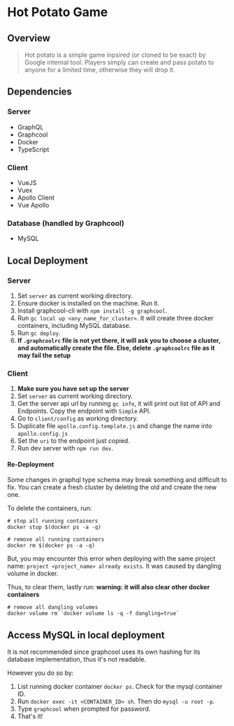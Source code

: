 # Hot Potato Game

## Overview

> Hot potato is a simple game inpsired (or cloned to be exact) by Google internal tool. Players simply can create and pass potato to anyone for a limited time, otherwise they will drop it.

## Dependencies

### Server

* GraphQL
* Graphcool
* Docker
* TypeScript

### Client

* VueJS
* Vuex
* Apollo Client
* Vue Apollo

### Database (handled by Graphcool)

* MySQL

## Local Deployment

### Server

1. Set `server` as current working directory.
2. Ensure docker is installed on the machine. Run it.
3. Install graphcool-cli with `npm install -g graphcool`.
4. Run `gc local up <any_name_for_cluster>`. It will create three docker containers, including MySQL database.
5. Run `gc deploy`.
6. **If `.graphcoolrc` file is not yet there, it will ask you to choose a cluster, and automatically create the file. Else, delete `.graphcoolrc` file as it may fail the setup**

### Client

1. **Make sure you have set up the server**
2. Set `server` as current working directory.
3. Get the server api url by running `gc info`, it will print out list of API and Endpoints. Copy the endpoint with `Simple` API.
4. Go to `client/config` as working directory.
5. Duplicate file `apollo.config.template.js` and change the name into `apollo.config.js`
6. Set the `uri` to the endpoint just copied.
7. Run dev server with `npm run dev`.

#### Re-Deployment

Some changes in graphql type schema may break something and difficult to fix. You can create a fresh cluster by deleting the old and create the new one.

To delete the containers, run:

```shell
# stop all running containers
docker stop $(docker ps -a -q)

# remove all running containers
docker rm $(docker ps -a -q)
```

But, you may encounter this error when deploying with the same project name: `project <project_name> already exists`. It was caused by dangling volume in docker.

Thus, to clear them, lastly run: **warning: it will also clear other docker containers**

```shell
# remove all dangling volumes
docker volume rm `docker volume ls -q -f dangling=true`
```

## Access MySQL in local deployment

It is not recommended since graphcool uses its own hashing for its database implementation, thus it's not readable.

However you do so by:

1. List running docker container `docker ps`. Check for the mysql container ID.
2. Run `docker exec -it <CONTAINER_ID> sh`. Then do `mysql -u root -p`.
3. Type `graphcool` when prompted for password.
4. That's it!